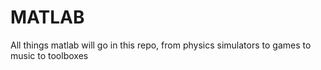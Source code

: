 # MATLAB
All things matlab will go in this repo, from physics simulators to games to music to toolboxes
